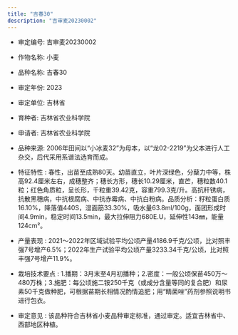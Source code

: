 ```yaml
---
title: "吉春30"
description: "吉审麦20230002"
---
```

* 审定编号:  吉审麦20230002

*  作物名称:  小麦

*  品种名称:  吉春30

*  审定年份:  2023

*  审定单位:  吉林省

* 育种者:  吉林省农业科学院

*  申请者:  吉林省农业科学院

*  品种来源:  2006年田间以“小冰麦32”为母本，以“龙02-2219”为父本进行人工杂交，后代采用系谱法选育而成。

*  特征特性 : 
春性，出苗至成熟80天。幼苗直立，叶片深绿色，分蘖力中等，株高92.4厘米左右，成穗整齐；穗长方形，穗长10.29厘米，直芒，穗粒数40.1粒；红色角质粒，呈长形，千粒重39.42克，容重799.3克/升。高抗秆锈病，抗散黑穗病，中抗根腐病、中抗赤霉病、中抗白粉病。品质分析：籽粒蛋白质16.10%，降落值440S，湿面筋33.30%，吸水量63.8ml/100g，面团形成时间4.9min，稳定时间13.5min，最大拉伸阻力680E.U，延伸性143㎜，能量124cm²。
 
*  产量表现 : 
2021～2022年区域试验平均公顷产量4186.9千克/公顷，比对照丰强7号增产6.5%；2022年生产试验平均公顷产量3233.34千克/公顷，比对照丰强7号增产11.9%。

*  栽培技术要点 : 
1.播期：3月末至4月初播种；2.密度：一般公顷保苗450万～480万株；3.施肥：每公顷施二铵250千克（或成分含量等同的复合肥）和尿素50千克做种肥，可根据苗期长相情况酌情追肥；用“睛菌唑”药剂参照说明书进行包衣。

*  审定意见 : 
该品种符合吉林省小麦品种审定标准，通过审定。适宜吉林省中、西部地区种植。
